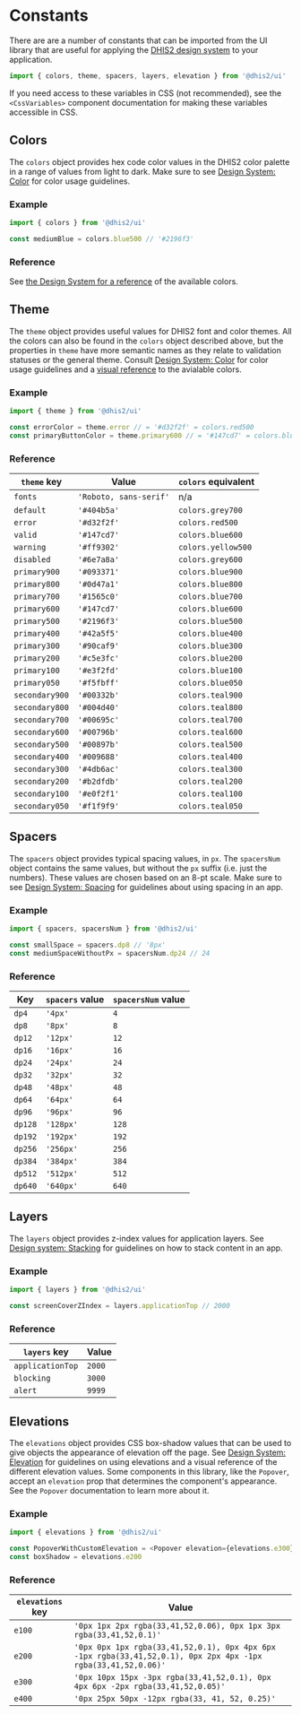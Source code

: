 # Constants

There are are a number of constants that can be imported from the UI library that are useful for applying the [DHIS2 design system](https://github.com/dhis2/design-system) to your application.

```js
import { colors, theme, spacers, layers, elevation } from '@dhis2/ui'
```

If you need access to these variables in CSS (not recommended), see the `<CssVariables>` component documentation for making these variables accessible in CSS.

## Colors

The `colors` object provides hex code color values in the DHIS2 color palette in a range of values from light to dark. Make sure to see [Design System: Color](https://github.com/dhis2/design-system/blob/master/principles/color.md) for color usage guidelines.

### Example

```js
import { colors } from '@dhis2/ui'

const mediumBlue = colors.blue500 // '#2196f3'
```

### Reference

See [the Design System for a reference](https://github.com/dhis2/design-system/blob/master/principles/color.md#color-scale-reference) of the available colors.

## Theme

The `theme` object provides useful values for DHIS2 font and color themes. All the colors can also be found in the `colors` object described above, but the properties in `theme` have more semantic names as they relate to validation statuses or the general theme. Consult [Design System: Color](https://github.com/dhis2/design-system/blob/master/principles/color.md) for color usage guidelines and a [visual reference](https://github.com/dhis2/design-system/blob/master/principles/color.md#color-scale-reference) to the avialable colors.

### Example

```js
import { theme } from '@dhis2/ui'

const errorColor = theme.error // = '#d32f2f' = colors.red500
const primaryButtonColor = theme.primary600 // = '#147cd7' = colors.blue600
```

### Reference

| `theme` key    | Value                  | `colors` equivalent |
| -------------- | ---------------------- | ------------------- |
| `fonts`        | `'Roboto, sans-serif'` | n/a                 |
| `default`      | `'#404b5a'`            | `colors.grey700`    |
| `error`        | `'#d32f2f'`            | `colors.red500`     |
| `valid`        | `'#147cd7'`            | `colors.blue600`    |
| `warning`      | `'#ff9302'`            | `colors.yellow500`  |
| `disabled`     | `'#6e7a8a'`            | `colors.grey600`    |
| `primary900`   | `'#093371'`            | `colors.blue900`    |
| `primary800`   | `'#0d47a1'`            | `colors.blue800`    |
| `primary700`   | `'#1565c0'`            | `colors.blue700`    |
| `primary600`   | `'#147cd7'`            | `colors.blue600`    |
| `primary500`   | `'#2196f3'`            | `colors.blue500`    |
| `primary400`   | `'#42a5f5'`            | `colors.blue400`    |
| `primary300`   | `'#90caf9'`            | `colors.blue300`    |
| `primary200`   | `'#c5e3fc'`            | `colors.blue200`    |
| `primary100`   | `'#e3f2fd'`            | `colors.blue100`    |
| `primary050`   | `'#f5fbff'`            | `colors.blue050`    |
| `secondary900` | `'#00332b'`            | `colors.teal900`    |
| `secondary800` | `'#004d40'`            | `colors.teal800`    |
| `secondary700` | `'#00695c'`            | `colors.teal700`    |
| `secondary600` | `'#00796b'`            | `colors.teal600`    |
| `secondary500` | `'#00897b'`            | `colors.teal500`    |
| `secondary400` | `'#009688'`            | `colors.teal400`    |
| `secondary300` | `'#4db6ac'`            | `colors.teal300`    |
| `secondary200` | `'#b2dfdb'`            | `colors.teal200`    |
| `secondary100` | `'#e0f2f1'`            | `colors.teal100`    |
| `secondary050` | `'#f1f9f9'`            | `colors.teal050`    |

## Spacers

The `spacers` object provides typical spacing values, in `px`. The `spacersNum` object contains the same values, but without the `px` suffix (i.e. just the numbers). These values are chosen based on an 8-pt scale. Make sure to see [Design System: Spacing](https://github.com/dhis2/design-system/blob/master/principles/layout.md#spacing) for guidelines about using spacing in an app.

### Example

```js
import { spacers, spacersNum } from '@dhis2/ui'

const smallSpace = spacers.dp8 // '8px'
const mediumSpaceWithoutPx = spacersNum.dp24 // 24
```

### Reference

| Key     | `spacers` value | `spacersNum` value |
| ------- | --------------- | ------------------ |
| `dp4`   | `'4px'`         | `4`                |
| `dp8`   | `'8px'`         | `8`                |
| `dp12`  | `'12px'`        | `12`               |
| `dp16`  | `'16px'`        | `16`               |
| `dp24`  | `'24px'`        | `24`               |
| `dp32`  | `'32px'`        | `32`               |
| `dp48`  | `'48px'`        | `48`               |
| `dp64`  | `'64px'`        | `64`               |
| `dp96`  | `'96px'`        | `96`               |
| `dp128` | `'128px'`       | `128`              |
| `dp192` | `'192px'`       | `192`              |
| `dp256` | `'256px'`       | `256`              |
| `dp384` | `'384px'`       | `384`              |
| `dp512` | `'512px'`       | `512`              |
| `dp640` | `'640px'`       | `640`              |

## Layers

The `layers` object provides z-index values for application layers. See [Design system: Stacking](https://github.com/dhis2/design-system/blob/master/principles/layout.md#stacking) for guidelines on how to stack content in an app.

### Example

```js
import { layers } from '@dhis2/ui'

const screenCoverZIndex = layers.applicationTop // 2000
```

### Reference

| `layers` key     | Value  |
| ---------------- | ------ |
| `applicationTop` | `2000` |
| `blocking`       | `3000` |
| `alert`          | `9999` |

## Elevations

The `elevations` object provides CSS box-shadow values that can be used to give objects the appearance of elevation off the page. See [Design System: Elevation](https://github.com/dhis2/design-system/blob/master/atoms/elevation.md) for guidelines on using elevations and a visual reference of the different elevation values. Some components in this library, like the `Popover`, accept an `elevation` prop that determines the component's appearance. See the `Popover` documentation to learn more about it.

### Example

```js
import { elevations } from '@dhis2/ui'

const PopoverWithCustomElevation = <Popover elevation={elevations.e300} />
const boxShadow = elevations.e200
```

### Reference

| `elevations` key | Value                                                                                                         |
| ---------------- | ------------------------------------------------------------------------------------------------------------- |
| `e100`           | `'0px 1px 2px rgba(33,41,52,0.06), 0px 1px 3px rgba(33,41,52,0.1)'`                                           |
| `e200`           | `'0px 0px 1px rgba(33,41,52,0.1), 0px 4px 6px -1px rgba(33,41,52,0.1), 0px 2px 4px -1px rgba(33,41,52,0.06)'` |
| `e300`           | `'0px 10px 15px -3px rgba(33,41,52,0.1), 0px 4px 6px -2px rgba(33,41,52,0.05)'`                               |
| `e400`           | `'0px 25px 50px -12px rgba(33, 41, 52, 0.25)'`                                                                |
